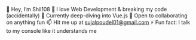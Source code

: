 👋 Hey, I’m Shii108 
👀 I love Web Development & breaking my code (accidentally) 
🌱 Currently deep-diving into Vue.js
💞️ Open to collaborating on anything fun
📫 Hit me up at sujalpoudel01@gmail.com 
⚡ Fun fact: I talk to my console like it understands me

<!---
Shii108/Shii108 is a ✨ special ✨ repository because its `README.md` (this file) appears on your GitHub profile.
You can click the Preview link to take a look at your changes.
--->
